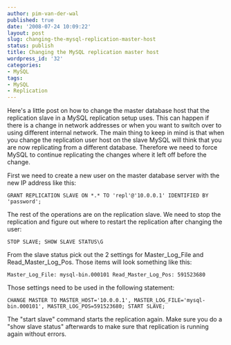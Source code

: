 ```yaml
---
author: pim-van-der-wal
published: true
date: '2008-07-24 10:09:22'
layout: post
slug: changing-the-mysql-replication-master-host
status: publish
title: Changing the MySQL replication master host
wordpress_id: '32'
categories:
- MySQL
tags:
- MySQL
- Replication
---
```


Here's a little post on how to change the master database host that the replication slave in a MySQL replication setup uses. This can happen if there is a change in network addresses or when you want to switch over to using different internal network. The main thing to keep in mind is that when you change the replication user host on the slave MySQL will think that you are now replicating from a different database. Therefore we need to force MySQL to continue replicating the changes where it left off before the change.

First we need to create a new user on the master database server with the new IP address like this:

`GRANT REPLICATION SLAVE ON *.* TO 'repl'@'10.0.0.1' IDENTIFIED BY 'password';`

The rest of the operations are on the replication slave. We need to stop the replication and figure out where to restart the replication after changing the user:

`STOP SLAVE;
SHOW SLAVE STATUS\G`

From the slave status pick out the 2 settings for Master_Log_File and Read_Master_Log_Pos. Those items will look something like this:

`Master_Log_File: mysql-bin.000101
Read_Master_Log_Pos: 591523680
`

Those settings need to be used in the following statement:

`CHANGE MASTER TO MASTER_HOST='10.0.0.1', MASTER_LOG_FILE='mysql-bin.000101', MASTER_LOG_POS=591523680;
START SLAVE;`

The "start slave" command starts the replication again. Make sure you do a "show slave status" afterwards to make sure that replication is running again without errors.

